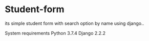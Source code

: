 # Student-form
its simple student form with search option by name using django..


System requirements
Python               3.7.4
Django               2.2.2
